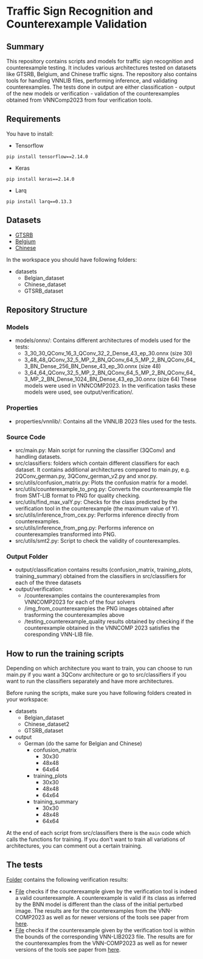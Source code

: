 # Traffic Sign Recognition and Counterexample Validation

## Summary
This repository contains scripts and models for traffic sign recognition and counterexample testing. It includes various architectures tested on datasets like GTSRB, Belgium, and Chinese traffic signs. The repository also contains tools for handling VNNLIB files, performing inference, and validating counterexamples. The tests done in output are either classification - output of the new models or verification - validation of the counterexamples obtained from VNNComp2023 from four verification tools.



## Requirements
You have to install:
- Tensorflow
```
pip install tensorflow==2.14.0
```
- Keras
```
pip install keras==2.14.0
```
- Larq
```
pip install larq==0.13.3
```


## Datasets
- [GTSRB](https://www.kaggle.com/datasets/meowmeowmeowmeowmeow/gtsrb-german-traffic-sign?datasetId=82373&language=Python)
- [Belgium](https://www.kaggle.com/datasets/shazaelmorsh/trafficsigns)
- [Chinese](https://www.kaggle.com/datasets/dmitryyemelyanov/chinese-traffic-signs)


In the workspace you should have following folders:
- datasets
  - Belgian_dataset
  - Chinese_dataset
  - GTSRB_dataset


## Repository Structure

### Models
  - models/onnx/: Contains different architectures of models used for the tests:
      - 3_30_30_QConv_16_3_QConv_32_2_Dense_43_ep_30.onnx (size 30)
      - 3_48_48_QConv_32_5_MP_2_BN_QConv_64_5_MP_2_BN_QConv_64_3_BN_Dense_256_BN_Dense_43_ep_30.onnx (size 48)
      - 3_64_64_QConv_32_5_MP_2_BN_QConv_64_5_MP_2_BN_QConv_64_3_MP_2_BN_Dense_1024_BN_Dense_43_ep_30.onnx (size 64)
These models were used in VNNCOMP2023. In the verification tasks these models were used, see output/verification/.

### Properties
  - properties/vnnlib/: Contains all the VNNLIB 2023 files used for the tests.

### Source Code
  - src/main.py: Main script for running the classifier (3QConv) and handling datasets.
  - src/classifiers: folders which contain different classifiers for each dataset. It contains additional architectures compared to main.py, e.g. 2QConv_german.py, 3QConv_german_v2.py and xnor.py.
  - src/utils/confusion_matrix.py: Plots the confusion matrix for a model.
  - src/utils/counterexample_to_png.py: Converts the counterexample file from SMT-LIB format to PNG for quality checking.
  - src/utils/find_max_valY.py: Checks for the class predicted by the verification tool in the counterexample (the maximum value of Y).
  - src/utils/inference_from_cex.py: Performs inference directly from counterexamples.
  - src/utils/inference_from_png.py: Performs inference on counterexamples transformed into PNG.
  - src/utils/smt2.py: Script to check the validity of counterexamples.

### Output Folder
  - output/classification contains results (confusion_matrix, training_plots, training_summary) obtained from the classifiers in src/classifiers for each of the three datasets
  - output/verification:
    - /counterexamples contains the counterexamples from VNNCOMP2023 for each of the four solvers
    - /img_from_counterexamples the PNG images obtained after trasforming the counterexamples above
    - /testing_counterexample_quality results obtained by checking if the counterexample obtained in the VNNCOMP 2023 satisfies the coresponding VNN-LIB file.


## How to run the training scripts
Depending on which architecture you want to train, you can choose to run main.py if you want a 3QConv architecture or go to src/classifiers if you want to run the classifiers separately and have more architectures.

Before runing the scripts, make sure you have following folders created in your workspace:
- datasets
  - Belgian_dataset
  - Chinese_dataset2
  - GTSRB_dataset
- output
  - German (do the same for Belgian and Chinese)
    - confusion_matrix
      - 30x30
      - 48x48
      - 64x64
    - training_plots
      - 30x30
      - 48x48
      - 64x64
    - training_summary
      - 30x30
      - 48x48
      - 64x64


At the end of each script from src/classifiers there is the `main` code which calls the functions for training. If you don't want to train all variations of architectures, you can comment out a certain training.


## The tests
[Folder](https://drive.google.com/drive/folders/1V1hoi4S70QxZqYTWhEB-kXo_ZojoHu6i?usp=drive_link) contains the following verification results:
- [File](https://docs.google.com/spreadsheets/d/1Xd-27N0P-cWXvk6QhlAgW6nDSljaf5fLwNIL7iop8b4/edit?usp=drive_link) checks if the counterexample given by the verification tool is indeed a valid counterexample. A counterexample is valid if its class as inferred by the BNN model is different than the class of the initial perturbed image. The results are for the counterexamples from the VNN-COMP2023 as well as for newer versions of the tools see paper from [here](https://drive.google.com/drive/folders/1V1hoi4S70QxZqYTWhEB-kXo_ZojoHu6i?usp=drive_link).
- [File](https://docs.google.com/spreadsheets/d/1Xd-27N0P-cWXvk6QhlAgW6nDSljaf5fLwNIL7iop8b4/edit?usp=drive_link) checks if the counterexample given by the verification tool is within the bounds of the corresponding VNN-LIB2023 file. The results are for the counterexamples from the VNN-COMP2023 as well as for newer versions of the tools see paper from [here](https://drive.google.com/file/d/1G-dkY5EIA4_xF-PgPAfqNt9-gNgedf01/view?usp=drive_link).
